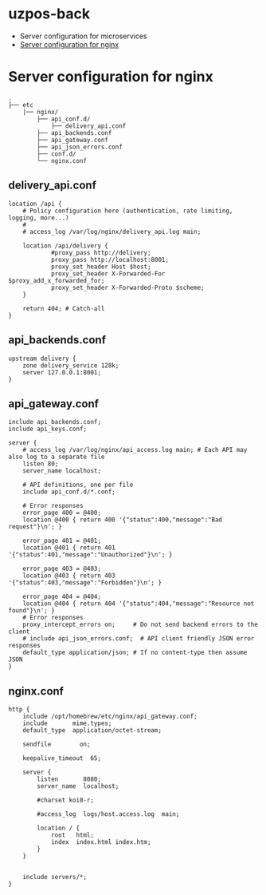 # uzpos-back

- Server configuration for microservices
 - [Server configuration for nginx](#Server-configuration-for-nginx)

# Server configuration for nginx
    .
    ├── etc                   
        |── nginx/
            ├── api_conf.d/ 
                ├── delivery_api.conf 
            ├── api_backends.conf
            ├── api_gateway.conf 
            ├── api_json_errors.conf
            ├── conf.d/
            └── nginx.conf

## delivery_api.conf
    
    location /api {
        # Policy configuration here (authentication, rate limiting, logging, more...)
        #
        # access_log /var/log/nginx/delivery_api.log main;

        location /api/delivery {
                #proxy_pass http://delivery;
                proxy_pass http://localhost:8001;
                proxy_set_header Host $host;
                proxy_set_header X-Forwarded-For $proxy_add_x_forwarded_for;
                proxy_set_header X-Forwarded-Proto $scheme;        
        }

        return 404; # Catch-all
    }
    
## api_backends.conf
    
    upstream delivery {
        zone delivery_service 128k;
        server 127.0.0.1:8001;    
    }
    
## api_gateway.conf 
    
    include api_backends.conf;
    include api_keys.conf;

    server {
        # access_log /var/log/nginx/api_access.log main; # Each API may also log to a separate file
        listen 80;
        server_name localhost;

        # API definitions, one per file
        include api_conf.d/*.conf;

        # Error responses
        error_page 400 = @400;
        location @400 { return 400 '{"status":400,"message":"Bad request"}\n'; }

        error_page 401 = @401;
        location @401 { return 401 '{"status":401,"message":"Unauthorized"}\n'; }

        error_page 403 = @403;
        location @403 { return 403 '{"status":403,"message":"Forbidden"}\n'; }

        error_page 404 = @404;
        location @404 { return 404 '{"status":404,"message":"Resource not found"}\n'; }
        # Error responses
        proxy_intercept_errors on;     # Do not send backend errors to the client
        # include api_json_errors.conf;  # API client friendly JSON error responses
        default_type application/json; # If no content-type then assume JSON
    }
    
## nginx.conf
    
    http {
        include /opt/homebrew/etc/nginx/api_gateway.conf;
        include       mime.types;
        default_type  application/octet-stream;

        sendfile        on;

        keepalive_timeout  65;

        server {
            listen       8080;
            server_name  localhost;

            #charset koi8-r;

            #access_log  logs/host.access.log  main;

            location / {
                root   html;
                index  index.html index.htm;
            }
        }


        include servers/*;
    }
    